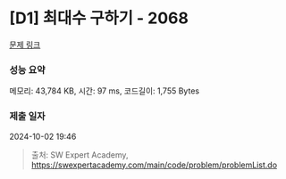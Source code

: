 # [D1] 최대수 구하기 - 2068 

[문제 링크](https://swexpertacademy.com/main/code/problem/problemDetail.do?contestProbId=AV5QQhbqA4QDFAUq) 

### 성능 요약

메모리: 43,784 KB, 시간: 97 ms, 코드길이: 1,755 Bytes

### 제출 일자

2024-10-02 19:46



> 출처: SW Expert Academy, https://swexpertacademy.com/main/code/problem/problemList.do